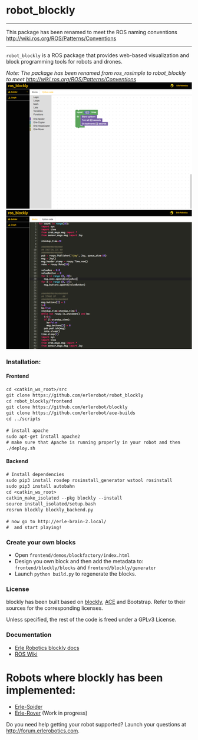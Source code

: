 # robot_blockly

------

This package has been renamed to meet the ROS naming conventions http://wiki.ros.org/ROS/Patterns/Conventions

------

`robot_blockly` is a ROS package that provides web-based visualization and block programming tools for robots and drones.

*Note: The package has been renamed from ros_rosimple to robot_blockly to meet http://wiki.ros.org/ROS/Patterns/Conventions*
![](img/ROSimple-peek.png)
![](img/ROSimple-code.png)

### Installation:
#### Frontend
```
cd <catkin_ws_root>/src
git clone https://github.com/erlerobot/robot_blockly
cd robot_blockly/frontend
git clone https://github.com/erlerobot/blockly
git clone https://github.com/erlerobot/ace-builds
cd ../scripts

# install apache
sudo apt-get install apache2
# make sure that Apache is running properly in your robot and then
./deploy.sh

```

#### Backend
```
# Install dependencies
sudo pip3 install rosdep rosinstall_generator wstool rosinstall
sudo pip3 install autobahn
cd <catkin_ws_root>
catkin_make_isolated --pkg blockly --install
source install_isolated/setup.bash
rosrun blockly blockly_backend.py

# now go to http://erle-brain-2.local/
#  and start playing!

```

### Create your own blocks
- Open `frontend/demos/blockfactory/index.html`
- Design you own block and then add the metadata to: `frontend/blockly/blocks` and `frontend/blockly/generator`
- Launch `python build.py` to regenerate the blocks.

### License
blockly has been built based on [blockly](http://github.com/erlerobot/blockly), [ACE](http://github.com/erlerobot/ace-builds) and Bootstrap. Refer to their sources for the corresponding licenses.

Unless specified, the rest of the code is freed under a GPLv3 License.

### Documentation
- [Erle Robotics blockly docs](http://erlerobotics.com/docs/ROS/Blockly/Intro.html)
- [ROS Wiki](http://wiki.ros.org/blockly)


# Robots where blockly has been implemented:
- [Erle-Spider](http://erlerobotics.com/blog/product/erle-spider-the-ubuntu-drone-with-legs/)
- [Erle-Rover](https://erlerobotics.com/blog/product/erle-rover/) (Work in progress)

Do you need help getting your robot supported? Launch your questions at http://forum.erlerobotics.com.

